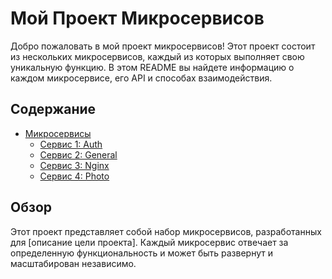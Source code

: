 # Мой Проект Микросервисов

Добро пожаловать в мой проект микросервисов! Этот проект состоит из нескольких микросервисов, каждый из которых выполняет свою уникальную функцию. В этом README вы найдете информацию о каждом микросервисе, его API и способах взаимодействия.

## Содержание

- [Микросервисы](#микросервисы)
  - [Сервис 1: Auth](#[сервис-1](https://github.com/BatyrAbdusalamov/Auth_Micro-Service))
  - [Сервис 2: General]([#сервис-2](https://github.com/BatyrAbdusalamov/GeneralRedirectService))
  - [Сервис 3: Nginx]([#сервис-3](https://github.com/BatyrAbdusalamov/Nginx-Proxy-Service))
  - [Сервис 4: Photo]([#сервис-3](https://github.com/BatyrAbdusalamov/Photo-Service))


## Обзор

Этот проект представляет собой набор микросервисов, разработанных для [описание цели проекта]. Каждый микросервис отвечает за определенную функциональность и может быть развернут и масштабирован независимо.
